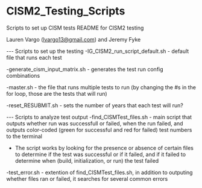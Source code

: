 # CISM2_Testing_Scripts
Scripts to set up CISM tests
README for CISM2 testing 

Lauren Vargo (lvargo13@gmail.com) and Jeremy Fyke

--- Scripts to set up the testing
-IG_CISM2_run_script_default.sh - default file that runs each test

-generate_cism_input_matrix.sh - generates the test run config combinations

-master.sh - the file that runs multiple tests to run (by changing the #s in the for loop, those are the tests that will run)

-reset_RESUBMIT.sh - sets the number of years that each test will run? 



--- Scripts to analyze test output
-find_CISMTest_files.sh - main script that outputs whether run was successfull or failed, when the run failed, and outputs color-coded (green for successful and red for failed) test numbers to the terminal
- The script works by looking for the presence or absence of certain files to determine if the test was successful or if it failed, and if it failed to determine when (build, initialization, or run) the test failed

-test_error.sh - extention of find_CISMTest_files.sh, in addition to outputing whether files ran or failed, it searches for several common errors 

